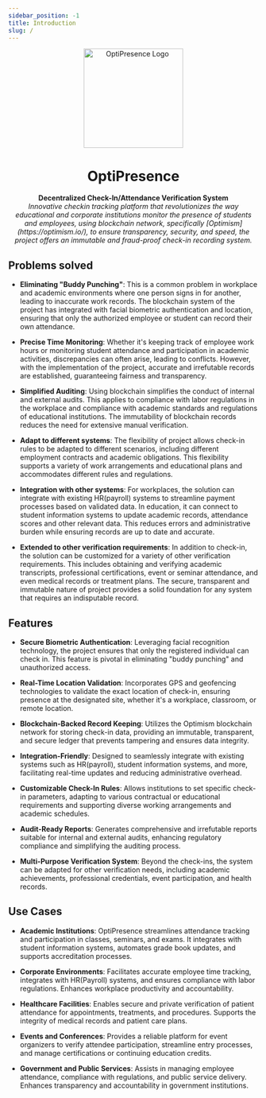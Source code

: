 ```yaml
---
sidebar_position: -1
title: Introduction
slug: /
---
```


<div align="center">
<img src="img/logo.png" alt="OptiPresence Logo" width="200" />

<h1>OptiPresence</h1>
<span><b>Decentralized Check-In/Attendance Verification System</b></span>
<div><i>Innovative checkin tracking platform that revolutionizes the way educational and corporate institutions monitor the presence of students and employees, using blockchain network, specifically [Optimism](https://optimism.io/), to ensure transparency, security, and speed, the project offers an immutable and fraud-proof check-in recording system.</i></div>
</div>

## Problems solved

-   **Eliminating "Buddy Punching"**: This is a common problem in workplace and academic environments where one person signs in for another, leading to inaccurate work records. The blockchain system of the project has integrated with facial biometric authentication and location, ensuring that only the authorized employee or student can record their own attendance.

-   **Precise Time Monitoring**: Whether it's keeping track of employee work hours or monitoring student attendance and participation in academic activities, discrepancies can often arise, leading to conflicts. However, with the implementation of the project, accurate and irrefutable records are established, guaranteeing fairness and transparency.

-   **Simplified Auditing**: Using blockchain simplifies the conduct of internal and external audits. This applies to compliance with labor regulations in the workplace and compliance with academic standards and regulations of educational institutions. The immutability of blockchain records reduces the need for extensive manual verification.

-   **Adapt to different systems**: The flexibility of project allows check-in rules to be adapted to different scenarios, including different employment contracts and academic obligations. This flexibility supports a variety of work arrangements and educational plans and accommodates different rules and regulations.

-   **Integration with other systems**: For workplaces, the solution can integrate with existing HR(payroll) systems to streamline payment processes based on validated data. In education, it can connect to student information systems to update academic records, attendance scores and other relevant data. This reduces errors and administrative burden while ensuring records are up to date and accurate.

-   **Extended to other verification requirements**: In addition to check-in, the solution can be customized for a variety of other verification requirements. This includes obtaining and verifying academic transcripts, professional certifications, event or seminar attendance, and even medical records or treatment plans. The secure, transparent and immutable nature of project provides a solid foundation for any system that requires an indisputable record.

## Features

-   **Secure Biometric Authentication**: Leveraging facial recognition technology, the project ensures that only the registered individual can check in. This feature is pivotal in eliminating "buddy punching" and unauthorized access.

-   **Real-Time Location Validation**: Incorporates GPS and geofencing technologies to validate the exact location of check-in, ensuring presence at the designated site, whether it's a workplace, classroom, or remote location.

-   **Blockchain-Backed Record Keeping**: Utilizes the Optimism blockchain network for storing check-in data, providing an immutable, transparent, and secure ledger that prevents tampering and ensures data integrity.

-   **Integration-Friendly**: Designed to seamlessly integrate with existing systems such as HR(payroll), student information systems, and more, facilitating real-time updates and reducing administrative overhead.

-   **Customizable Check-In Rules**: Allows institutions to set specific check-in parameters, adapting to various contractual or educational requirements and supporting diverse working arrangements and academic schedules.

-   **Audit-Ready Reports**: Generates comprehensive and irrefutable reports suitable for internal and external audits, enhancing regulatory compliance and simplifying the auditing process.

-   **Multi-Purpose Verification System**: Beyond the check-ins, the system can be adapted for other verification needs, including academic achievements, professional credentials, event participation, and health records.

## Use Cases

-   **Academic Institutions**: OptiPresence streamlines attendance tracking and participation in classes, seminars, and exams. It integrates with student information systems, automates grade book updates, and supports accreditation processes.

-   **Corporate Environments**: Facilitates accurate employee time tracking, integrates with HR(Payroll) systems, and ensures compliance with labor regulations. Enhances workplace productivity and accountability.

-   **Healthcare Facilities**: Enables secure and private verification of patient attendance for appointments, treatments, and procedures. Supports the integrity of medical records and patient care plans.

-   **Events and Conferences**: Provides a reliable platform for event organizers to verify attendee participation, streamline entry processes, and manage certifications or continuing education credits.

-   **Government and Public Services**: Assists in managing employee attendance, compliance with regulations, and public service delivery. Enhances transparency and accountability in government institutions.
